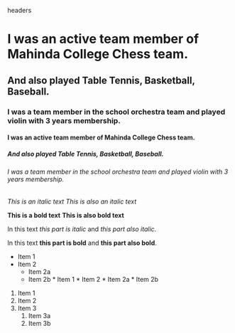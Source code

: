 
headers

# I was an active team member of Mahinda College Chess team.
## And also played Table Tennis, Basketball, Baseball. 
### I was a team member in the school orchestra team and played violin with 3 years membership.
#### I was an active team member of Mahinda College Chess team.
##### And also played Table Tennis, Basketball, Baseball. 
###### I was a team member in the school orchestra team and played violin with 3 years membership.

*This is an italic text*
_This is also an italic text_

**This is a bold text**
__This is also bold text__

In this text *this part is italic* and _this part also italic_.


In this text **this part is bold** and __this part also bold__.

* Item 1
* Item 2
  * Item 2a
  * Item 2b
        * Item 1
        * Item 2
            * Item 2a
            * Item 2b



1. Item 1
1. Item 2
1. Item 3
   1. Item 3a
   1. Item 3b
